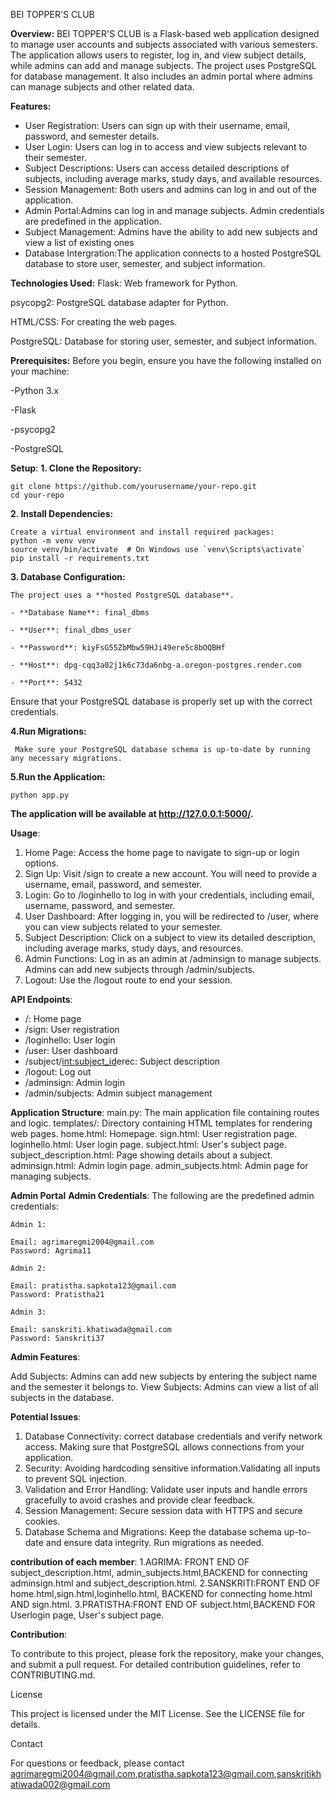 BEI TOPPER'S CLUB

**Overview:**
  BEI TOPPER'S CLUB is a Flask-based web application designed to manage user accounts and subjects associated with various semesters. The application allows users 
  to register, log in, and view subject details, while admins can add and manage subjects. The project uses PostgreSQL for database management. It also includes an admin
  portal where admins can manage subjects and other related data.

**Features:**
  - User Registration: Users can sign up with their username, email, password, and semester details.
  - User Login: Users can log in to access and view subjects relevant to their semester.
  - Subject Descriptions: Users can access detailed descriptions of subjects, including average marks, study days, and available resources.
  - Session Management: Both users and admins can log in and out of the application.
  - Admin Portal:Admins can log in and manage subjects. Admin credentials are predefined in the application.
  - Subject Management: Admins have the ability to add new subjects and view a list of existing ones
  - Database Intergration:The application connects to a hosted PostgreSQL database to store user, semester, and subject information.
    


**Technologies Used:**
  Flask: Web framework for Python.
  
  psycopg2: PostgreSQL database adapter for Python.
  
  HTML/CSS: For creating the web pages.
  
  PostgreSQL: Database for storing user, semester, and subject information.

**Prerequisites:**
  Before you begin, ensure you have the following installed on your machine:
  
  -Python 3.x 
  
  -Flask
  
  -psycopg2
  
  -PostgreSQL


**Setup**:
**1. Clone the Repository:**

    git clone https://github.com/yourusername/your-repo.git
    cd your-repo
    
**2. Install Dependencies:**

    Create a virtual environment and install required packages:
    python -m venv venv
    source venv/bin/activate  # On Windows use `venv\Scripts\activate`
    pip install -r requirements.txt
    
**3. Database Configuration:**

    The project uses a **hosted PostgreSQL database**.
    
    - **Database Name**: final_dbms
    
    - **User**: final_dbms_user
    
    - **Password**: kiyFsG55ZbMbw59HJi49ere5c8bOQBHf
    
    - **Host**: dpg-cqq3a02j1k6c73da6nbg-a.oregon-postgres.render.com
    
    - **Port**: 5432
    
  Ensure that your PostgreSQL database is properly set up with the correct credentials.
  
**4.Run Migrations:**

     Make sure your PostgreSQL database schema is up-to-date by running any necessary migrations.
     
**5.Run the Application:**

    python app.py
    
**The application will be available at http://127.0.0.1:5000/.**


**Usage**:
  1. Home Page: Access the home page to navigate to sign-up or login options.
  2. Sign Up: Visit /sign to create a new account. You will need to provide a username, email, password, and semester.
  3. Login: Go to /loginhello to log in with your credentials, including email, username, password, and semester.
  4. User Dashboard: After logging in, you will be redirected to /user, where you can view subjects related to your semester.
  5. Subject Description: Click on a subject to view its detailed description, including average marks, study days, and resources.
  6. Admin Functions: Log in as an admin at /adminsign to manage subjects. Admins can add new subjects through /admin/subjects.
  7. Logout: Use the /logout route to end your session.

   
**API Endpoints**:
  - /: Home page
  - /sign: User registration
  - /loginhello: User login
  - /user: User dashboard
  - /subject/<int:subject_id>erec: Subject description
  - /logout: Log out
  - /adminsign: Admin login
  - /admin/subjects: Admin subject management

  

**Application Structure**:
  main.py: The main application file containing routes and logic.
  templates/: Directory containing HTML templates for rendering web pages.
       home.html: Homepage.
       sign.html: User registration page.
       loginhello.html: User login page.
       subject.html: User's subject page.
       subject_description.html: Page showing details about a subject.
       adminsign.html: Admin login page.
       admin_subjects.html: Admin page for managing subjects.
  
    
**Admin Portal**
  **Admin Credentials**:
    The following are the predefined admin credentials:
    
    Admin 1:
    
    Email: agrimaregmi2004@gmail.com
    Password: Agrima11
    
    Admin 2:
    
    Email: pratistha.sapkota123@gmail.com
    Password: Pratistha21
    
    Admin 3:
    
    Email: sanskriti.khatiwada@gmail.com
    Password: Sanskriti37
  
**Admin Features**:

  Add Subjects: Admins can add new subjects by entering the subject name and the semester it belongs to.
  View Subjects: Admins can view a list of all subjects in the database.
  
**Potential Issues**:
  1. Database Connectivity:  correct database credentials and verify network access. Making sure that PostgreSQL allows connections from your application.
  2. Security: Avoiding hardcoding sensitive information.Validating all inputs to prevent SQL injection.
  3. Validation and Error Handling: Validate user inputs and handle errors gracefully to avoid crashes and provide clear feedback.
  4. Session Management: Secure session data with HTTPS and secure cookies.
  5. Database Schema and Migrations: Keep the database schema up-to-date and ensure data integrity. Run migrations as needed.

 **contribution of each member**:
   1.AGRIMA: FRONT END OF subject_description.html, admin_subjects.html,BACKEND for connecting adminsign.html and subject_description.html.
   2.SANSKRITI:FRONT END OF home.html,sign.html,loginhello.html, BACKEND for connecting home.html AND sign.html.
   3.PRATISTHA:FRONT END OF subject.html,BACKEND FOR Userlogin page, User's subject page.



**Contribution**:

To contribute to this project, please fork the repository, make your changes, and submit a pull request. For detailed contribution guidelines, refer to CONTRIBUTING.md.

License

This project is licensed under the MIT License. See the LICENSE file for details.

Contact

For questions or feedback, please contact agrimaregmi2004@gmail.com,pratistha.sapkota123@gmail.com,sanskritikhatiwada002@gmail.com



